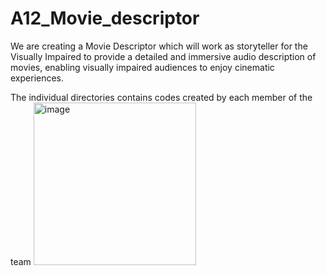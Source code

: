 # A12_Movie_descriptor
We are creating a Movie Descriptor which will work as storyteller for the Visually Impaired to provide a detailed and immersive audio description of movies, enabling visually impaired audiences to enjoy cinematic experiences. 

The individual directories contains codes created by each member of the team
<img width="260" alt="image" src="https://github.com/user-attachments/assets/e55bbcaa-7988-48b4-9360-f1175658f7b3">
